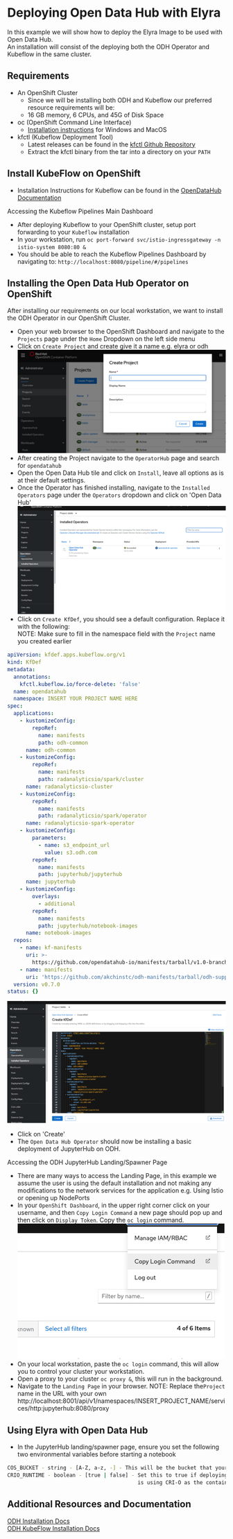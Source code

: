 <!--
{% comment %}
Copyright 2018-2020 IBM Corporation

Licensed under the Apache License, Version 2.0 (the "License");
you may not use this file except in compliance with the License.
You may obtain a copy of the License at

http://www.apache.org/licenses/LICENSE-2.0

Unless required by applicable law or agreed to in writing, software
distributed under the License is distributed on an "AS IS" BASIS,
WITHOUT WARRANTIES OR CONDITIONS OF ANY KIND, either express or implied.
See the License for the specific language governing permissions and
limitations under the License.
{% endcomment %}
-->

# Deploying Open Data Hub with Elyra

In this example we will show how to deploy the Elyra Image to be used with Open Data Hub.  
An installation will consist of the deploying both the ODH Operator and Kubeflow in the same cluster.

## Requirements
- An OpenShift Cluster 
    - Since we will be installing both ODH and Kubeflow our preferred resource requirements will be:
    - 16 GB memory, 6 CPUs, and 45G of Disk Space 
- oc (OpenShift Command Line Interface) 
    - [Installation instructions](https://docs.openshift.com/container-platform/4.4/cli_reference/openshift_cli/getting-started-cli.html) for  Windows and MacOS     
- kfctl (Kubeflow Deployment Tool)
    - Latest releases can be found in the [kfctl Github Repository](https://github.com/kubeflow/kfctl/releases)
    - Extract the kfctl binary from the tar into a directory on your `PATH`
    
## Install KubeFlow on OpenShift

- Installation Instructions for Kubeflow can be found in the [OpenDataHub Documentation](https://opendatahub.io/docs/kubeflow/installation.html) 

Accessing the Kubeflow Pipelines Main Dashboard

- After deploying Kubeflow to your OpenShift cluster, setup port forwarding to your `Kubeflow` installation
- In your workstation, run `oc port-forward svc/istio-ingressgateway -n istio-system 8080:80 &`
- You should be able to reach the Kubeflow Pipelines Dashboard by navigating to: `http://localhost:8080/pipeline/#/pipelines`
    
## Installing the Open Data Hub Operator on OpenShift

After installing our requirements on our local workstation, we want to install the ODH Operator in our 
OpenShift Cluster.
- Open your web browser to the OpenShift Dashboard and navigate to the `Projects` page under the `Home` Dropdown on the left side menu
- Click on `Create Project` and create give it a name e.g. elyra or odh  
![Elyra](../images/odh-deploy-create-project.png)  
- After creating the Project navigate to the `OperatorHub` page and search for `opendatahub`
- Open the Open Data Hub tile and click on `Install`, leave all options as is at their default settings.
- Once the Operator has finished installing, navigate to the `Installed Operators` page under  the `Operators` dropdown
 and click on 'Open Data Hub'
![Elyra](../images/odh-deploy-create-kfdef.png) 
- Click on `Create KfDef`, you should see a default configuration. Replace it with the following:  
NOTE: Make sure to fill in the namespace field with the `Project` name you created earlier
```yaml
apiVersion: kfdef.apps.kubeflow.org/v1
kind: KfDef
metadata:
  annotations:
    kfctl.kubeflow.io/force-delete: 'false'
  name: opendatahub
  namespace: INSERT YOUR PROJECT NAME HERE
spec:
  applications:
    - kustomizeConfig:
        repoRef:
          name: manifests
          path: odh-common
      name: odh-common
    - kustomizeConfig:
        repoRef:
          name: manifests
          path: radanalyticsio/spark/cluster
      name: radanalyticsio-cluster
    - kustomizeConfig:
        repoRef:
          name: manifests
          path: radanalyticsio/spark/operator
      name: radanalyticsio-spark-operator
    - kustomizeConfig:
        parameters:
          - name: s3_endpoint_url
            value: s3.odh.com
        repoRef:
          name: manifests
          path: jupyterhub/jupyterhub
      name: jupyterhub
    - kustomizeConfig:
        overlays:
          - additional
        repoRef:
          name: manifests
          path: jupyterhub/notebook-images
      name: notebook-images
  repos:
    - name: kf-manifests
      uri: >-
        https://github.com/opendatahub-io/manifests/tarball/v1.0-branch-openshift
    - name: manifests
      uri: 'https://github.com/akchinstc/odh-manifests/tarball/odh-support'
  version: v0.7.0
status: {} 
```
![Elyra](../images/odh-deploy-create-kfdef2.png)
- Click on 'Create'
- The `Open Data Hub Operator` should now be installing a basic deployment of JupyterHub on ODH.

Accessing the ODH JupyterHub Landing/Spawner Page
- There are many ways to access the Landing Page, in this example we assume the user is using the default installation
and not making any modifications to the network services for the application e.g. Using Istio or opening up NodePorts 
- In your `OpenShift Dashboard`, in the upper right corner click on your username, and then `Copy Login Command`
a new page should pop up and then click on `Display Token`. Copy the `oc login` command.
![Elyra](../images/odh-deploy-oc-login.png)
- On your local workstation, paste the `oc login` command, this will allow you to control your cluster 
your workstation.
- Open a proxy to your cluster `oc proxy &`, this will run in the background.
- Navigate to the `Landing Page` in your browser. NOTE: Replace the`Project` name in the URL with your own 
http://localhost:8001/api/v1/namespaces/INSERT_PROJECT_NAME/services/http:jupyterhub:8080/proxy


## Using Elyra with Open Data Hub
- In the JupyterHub landing/spawner page, ensure you set the following two environmental variables before starting a notebook
```bash
COS_BUCKET - string - [A-Z, a-z, -] - This will be the bucket that your artifacts will be sent to post notebook execution
CRIO_RUNTIME - boolean - [true | false] - Set this to true if deploying ODH on OpenShift or when you container orchestrator 
                                          is using CRI-O as the container runtime.
``` 

## Additional Resources and Documentation
[ODH Installation Docs](https://opendatahub.io/docs/getting-started/quick-installation.html)  
[ODH KubeFlow Installation Docs](https://opendatahub.io/docs/kubeflow/installation.html)
